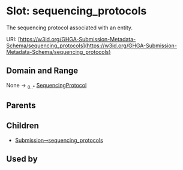 
# Slot: sequencing_protocols


The sequencing protocol associated with an entity.

URI: [https://w3id.org/GHGA-Submission-Metadata-Schema/sequencing_protocols](https://w3id.org/GHGA-Submission-Metadata-Schema/sequencing_protocols)


## Domain and Range

None &#8594;  <sub>0..\*</sub> [SequencingProtocol](SequencingProtocol.md)

## Parents


## Children

 *  [Submission➞sequencing_protocols](Submission_sequencing_protocols.md)

## Used by

